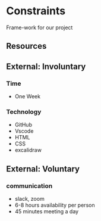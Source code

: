 # Constraints

Frame-work for our project

## Resources

## External: Involuntary

### Time

- One Week

### Technology

- GitHub
- Vscode
- HTML
- CSS
- excalidraw

## External: Voluntary

### communication

- slack, zoom
- 6-8 hours availability per person
- 45 minutes meeting a day
